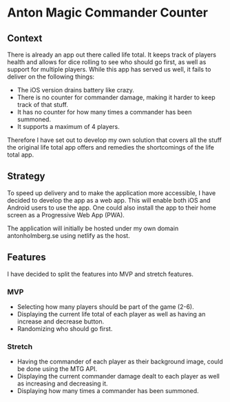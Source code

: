 # Anton Magic Commander Counter
## Context
There is already an app out there called life total. It keeps track of players health and allows for dice rolling to see who should go first, as well as support for multiple players. While this app has served us well, it fails to deliver on the following things:

- The iOS version drains battery like crazy.
- There is no counter for commander damage, making it harder to keep track of that stuff.
- It has no counter for how many times a commander has been summoned.
- It supports a maximum of 4 players.

Therefore I have set out to develop my own solution that covers all the stuff the original life total app offers and remedies the shortcomings of the life total app.
## Strategy
To speed up delivery and to make the application more accessible, I have decided to develop the app as a web app. This will enable both iOS and Android users to use the app. One could also install the app to their home screen as a Progressive Web App (PWA).

The application will initially be hosted under my own domain antonholmberg.se using netlify as the host.
## Features
I have decided to split the features into MVP and stretch features.
### MVP
- Selecting how many players should be part of the game (2-6).
- Displaying the current life total of each player as well as having an increase and decrease button.
- Randomizing who should go first.
### Stretch
- Having the commander of each player as their background image, could be done using the MTG API. 
- Displaying the current commander damage dealt to each player as well as increasing and decreasing it.
- Displaying how many times a commander has been summoned.
